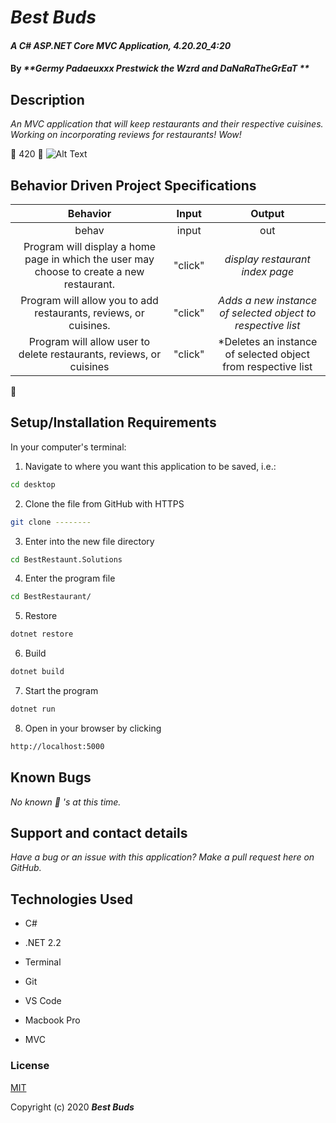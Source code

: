 # _Best Buds_

#### _A C# ASP.NET Core MVC Application, 4.20.20_4:20_

#### By _**Germy Padaeuxxx Prestwick the Wzrd and DaNaRaTheGrEaT **_


## Description

_An MVC application that will keep restaurants and their respective cuisines. Working on incorporating reviews for restaurants! Wow!_


 🍁 420 🍁 
![Alt Text](https://steemitimages.com/DQmcNGmPYcELbDk5bpda2uby5fmNVhVtVGEbj4u5jWj249d/ezgif.com-apng-to-gif.gif)

## Behavior Driven Project Specifications

| Behavior | Input | Output |
|:---:|:---:|:---:|
|  behav   |   input  | out |
|Program will display a home page in which the user may choose to create a new restaurant.|"click"|*display restaurant index page*|
|Program will allow you to add restaurants, reviews, or cuisines.| "click" | *Adds a new instance of selected object to respective list* |
|Program will allow user to delete restaurants, reviews, or cuisines| "click" | *Deletes an instance of selected object from respective list|

🦔
                        

## Setup/Installation Requirements

In your computer's terminal:

1. Navigate to where you want this application to be saved, i.e.:
```sh
cd desktop
```
2. Clone the file from GitHub with HTTPS
```sh
git clone --------
```
3.  Enter into the new file directory
```sh
cd BestRestaunt.Solutions
```
4. Enter the program file
```sh
cd BestRestaurant/
```
5. Restore
```sh
dotnet restore
```
6. Build
```sh
dotnet build
```
7.  Start the program
```sh
dotnet run
```
8. Open in your browser by clicking
```sh
http://localhost:5000
```


## Known Bugs

_No known  🐜 's  at this time._

## Support and contact details

_Have a bug or an issue with this application? Make a pull request here on GitHub._

## Technologies Used

* C#
* .NET 2.2

* Terminal
* Git
* VS Code
* Macbook Pro
* MVC

### License

[MIT](https://choosealicense.com/licenses/mit/)

Copyright (c) 2020 **_Best Buds_**